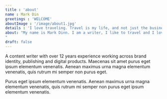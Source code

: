 ```yaml
---
title : 'about'
name : Mark Din
greetings : 'WELCOME'
aboutImage : '/image/about1.jpg'
details : 'I love traveling. Travel is my life, and not just the business that I do. This is part of me, part of my feelings, thoughts, my past and future, a source of new strength and inspiration. These are my friends, scattered all over the world, my favorite cities, favorite streets, houses, beaches, sunsets, snow, rains and everything from which the fabric of our life.'
about: "My name is Mark Dinn. I am a writer, I like to travel and I love to photograph beautiful nature places and happy peoples.
"
draft: false
---
```


A content writer with over 12 years experience working across brand identity, publishing and digital products. Maecenas sit amet purus eget ipsum elementum venenatis. Aenean maximus urna magna elementum venenatis, quis rutrum mi semper non purus eget.<br>

Purus eget ipsum elementum venenatis. Aenean maximus urna magna elementum venenatis, quis rutrum mi semper non purus eget ipsum elementum venenatis.
